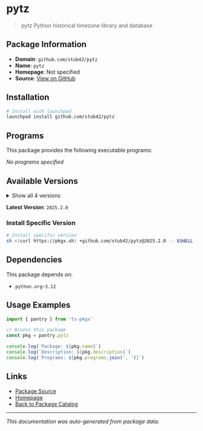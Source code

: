 # pytz

> pytz Python historical timezone library and database

## Package Information

- **Domain**: `github.com/stub42/pytz`
- **Name**: `pytz`
- **Homepage**: Not specified
- **Source**: [View on GitHub](https://github.com/pkgxdev/pantry/tree/main/projects/github.com/stub42/pytz/package.yml)

## Installation

```bash
# Install with launchpad
launchpad install github.com/stub42/pytz
```

## Programs

This package provides the following executable programs:

*No programs specified*

## Available Versions

<details>
<summary>Show all 4 versions</summary>

- `2025.2.0`, `2025.1.0`, `2024.2.0`, `2024.1.0`

</details>

**Latest Version**: `2025.2.0`

### Install Specific Version

```bash
# Install specific version
sh <(curl https://pkgx.sh) +github.com/stub42/pytz@2025.2.0 -- $SHELL -i
```

## Dependencies

This package depends on:

- `python.org~3.12`

## Usage Examples

```typescript
import { pantry } from 'ts-pkgx'

// Access this package
const pkg = pantry.pytz

console.log(`Package: ${pkg.name}`)
console.log(`Description: ${pkg.description}`)
console.log(`Programs: ${pkg.programs.join(', ')}`)
```

## Links

- [Package Source](https://github.com/pkgxdev/pantry/tree/main/projects/github.com/stub42/pytz/package.yml)
- [Homepage](#)
- [Back to Package Catalog](../../../package-catalog.md)

---

*This documentation was auto-generated from package data.*
